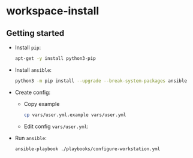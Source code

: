 # workspace-install



## Getting started

* Install `pip`:

    ```bash
    apt-get -y install python3-pip
    ```

* Install `ansible`:

    ```bash
    python3 -m pip install --upgrade --break-system-packages ansible
    ```

* Create config:
    * Copy example
        ```bash
        cp vars/user.yml.example vars/user.yml
        ```
    * Edit config `vars/user.yml`:

* Run `ansible`:

    ```bash
    ansible-playbook ./playbooks/configure-workstation.yml
    ```
